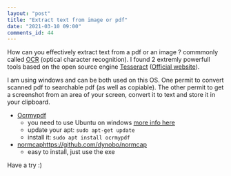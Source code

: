 ```yaml
---
layout: "post"
title: "Extract text from image or pdf"
date: "2021-03-10 09:00"
comments_id: 44
---
```


How can you effectively extract text from a pdf or an image ? commmonly called [OCR](https://en.wikipedia.org/wiki/Optical_character_recognition) (optical character recognition).
I found 2 extremly powerfull tools based on the open source engine [Tesseract](https://en.wikipedia.org/wiki/Tesseract_%28software%29) ([Official website](https://github.com/tesseract-ocr/tesseract)).

I am using windows and can be both used on this OS.
One permit to convert scanned pdf to searchable pdf (as well as copiable).
The other permit to get a screenshot from an area of your screen, convert it to text and store it in your clipboard.

- [Ocrmypdf](https://github.com/jbarlow83/OCRmyPDF)
	- you need to use Ubuntu on windows [more info here](https://www.microsoft.com/en-us/p/ubuntu/9nblggh4msv6#activetab=pivot:overviewtab)
	- update your apt: `sudo apt-get update`
	- install it: `sudo apt install ocrmypdf`
- [normcap]()https://github.com/dynobo/normcap
	- easy to install, just use the exe

Have a try :)
